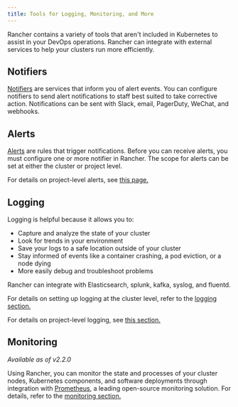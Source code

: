 ```yaml
---
title: Tools for Logging, Monitoring, and More
---
```


Rancher contains a variety of tools that aren't included in Kubernetes to assist in your DevOps operations. Rancher can integrate with external services to help your clusters run more efficiently.

## Notifiers

[Notifiers](../explanations/integrations-in-rancher/notifiers.md) are services that inform you of alert events. You can configure notifiers to send alert notifications to staff best suited to take corrective action. Notifications can be sent with Slack, email, PagerDuty, WeChat, and webhooks.

## Alerts

[Alerts](./cluster-alerts.md) are rules that trigger notifications. Before you can receive alerts, you must configure one or more notifier in Rancher. The scope for alerts can be set at either the cluster or project level.

For details on project-level alerts, see [this page.](../reference-guides/rancher-project-tools/project-alerts.md)

## Logging

Logging is helpful because it allows you to:

- Capture and analyze the state of your cluster
- Look for trends in your environment
- Save your logs to a safe location outside of your cluster
- Stay informed of events like a container crashing, a pod eviction, or a node dying
- More easily debug and troubleshoot problems

Rancher can integrate with Elasticsearch, splunk, kafka, syslog, and fluentd.

For details on setting up logging at the cluster level, refer to the [logging section.](./cluster-logging.md)

For details on project-level logging, see [this section.](../reference-guides/rancher-project-tools/project-logging.md)

## Monitoring

_Available as of v2.2.0_

Using Rancher, you can monitor the state and processes of your cluster nodes, Kubernetes components, and software deployments through integration with [Prometheus](https://prometheus.io/), a leading open-source monitoring solution. For details, refer to the [monitoring section.](cluster-monitoring.md)

